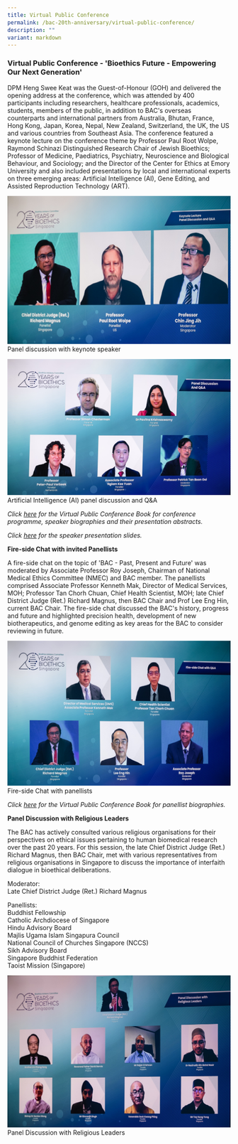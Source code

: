 ```yaml
---
title: Virtual Public Conference
permalink: /bac-20th-anniversary/virtual-public-conference/
description: ""
variant: markdown
---
```

###  **Virtual Public Conference - 'Bioethics Future - Empowering Our Next Generation'**

DPM Heng Swee Keat was the Guest-of-Honour (GOH) and delivered the opening address at the conference, which was attended by 400 participants including researchers, healthcare professionals, academics, students, members of the public, in addition to BAC's overseas counterparts and international partners from Australia, Bhutan, France, Hong Kong, Japan, Korea, Nepal, New Zealand, Switzerland, the UK, the US and various countries from Southeast Asia. The conference featured a keynote lecture on the conference theme by Professor Paul Root Wolpe, Raymond Schinazi Distinguished Research Chair of Jewish Bioethics; Professor of Medicine, Paediatrics, Psychiatry, Neuroscience and Biological Behaviour, and Sociology; and the Director of the Center for Ethics at Emory University and also included presentations by local and international experts on three emerging areas: Artificial Intelligence (AI), Gene Editing, and Assisted Reproduction Technology (ART).

![](/images/20th%20Anniversary%20images/17th%20jun-6496(cropped)_panel%20discussion%20with%20keynote%20speaker.jpg)
Panel discussion with keynote speaker

![](/images/20th%20Anniversary%20images/17th%20jun-7006(cropped)_ai%20panel%20discussion.jpg)
Artificial Intelligence (AI) panel discussion and Q&amp;A

*Click [here](/files/20th%20anniversary%20resources/virtual%20public%20conference%20book.pdf) for the Virtual Public Conference Book for conference programme, speaker biographies and their presentation abstracts.*

*Click [here](/bac-20th-anniversary/conference-presentation-slides/keynote-lecture) for the speaker presentation slides.*

**Fire-side Chat with invited Panellists**

A fire-side chat on the topic of 'BAC - Past, Present and Future' was moderated by Associate Professor Roy Joseph, Chairman of National Medical Ethics Committee (NMEC) and BAC member. The panellists comprised Associate Professor Kenneth Mak, Director of Medical Services, MOH; Professor Tan Chorh Chuan, Chief Health Scientist, MOH; late Chief District Judge (Ret.) Richard Magnus, then BAC Chair and Prof Lee Eng Hin, current BAC Chair. The fire-side chat discussed the BAC's history, progress and future and highlighted precision health, development of new biotherapeutics, and genome editing as key areas for the BAC to consider reviewing in future.

![](/images/20th%20Anniversary%20images/17th%20jun-6683(cropped)_fire-side%20chat.jpg)
Fire-side Chat with panellists

*Click [here](/files/20th%20anniversary%20resources/virtual%20public%20conference%20book.pdf) for the Virtual Public Conference Book for panellist biographies.*

**Panel Discussion with Religious Leaders**

The BAC has actively consulted various religious organisations for their perspectives on ethical issues pertaining to human biomedical research over the past 20 years. For this session, the late Chief District Judge (Ret.) Richard Magnus, then BAC Chair, met with various representatives from religious organisations in Singapore to discuss the importance of interfaith dialogue in bioethical deliberations.

Moderator:<br>
Late Chief District Judge (Ret.) Richard Magnus

Panellists:<br>
Buddhist Fellowship<br>
Catholic Archdiocese of Singapore<br>
Hindu Advisory Board<br>
Majlis Ugama Islam Singapura Council<br>
National Council of Churches Singapore (NCCS)<br>
Sikh Advisory Board<br>
Singapore Buddhist Federation<br>
Taoist Mission (Singapore)<br>

![](/images/20th%20Anniversary%20images/17th%20jun-6823(cropped)_religious%20leaders.jpg)
Panel Discussion with Religious Leaders